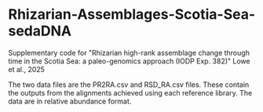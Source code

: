# Rhizarian-Assemblages-Scotia-Sea-sedaDNA
Supplementary code for "Rhizarian high-rank assemblage change through time in the Scotia Sea: a paleo-genomics approach (IODP Exp. 382)" Lowe et al., 2025

The two data files are the PR2RA.csv and RSD_RA.csv files. These contain the outputs from the alignments achieved using each reference library. The data are in relative abundance format.
